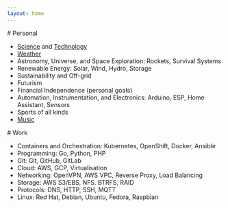 ```yaml
---
layout: home
---
```


<div class="row">
<div class="col-sm" markdown="1">
# Personal

* [Science](/science) and [Technology](/technology)
* [Weather](/weather)
* Astronomy, Universe, and Space Exploration: Rockets, Survival Systems
* Renewable Energy: Solar, Wind, Hydro, Storage
* Sustainability and Off-grid
* Futurism
* Financial Independence (personal goals)
* Automation, Instrumentation, and Electronics: Arduino, ESP, Home Assistant, Sensors
* Sports of all kinds
* [Music](/music)
</div>

<div class="col-sm" markdown="1">
# Work

* Containers and Orchestration: Kubernetes, OpenShift, Docker, Ansible
* Programming: Go, Python, PHP
* Git: Git, GitHub, GitLab
* Cloud: AWS, GCP, Virtualisation
* Networking: OpenVPN, AWS VPC, Reverse Proxy, Load Balancing
* Storage: AWS S3/EBS, NFS. BTRFS, RAID
* Protocols: DNS, HTTP, SSH, MQTT
* Linux: Red Hat, Debian, Ubuntu, Fedora, Raspbian
</div>
</div>
